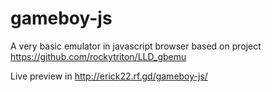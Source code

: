 # gameboy-js

A very basic emulator in javascript browser based on project https://github.com/rockytriton/LLD_gbemu

Live preview in http://erick22.rf.gd/gameboy-js/
